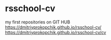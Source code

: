 # rsschool-cv
my first repositories on GIT HUB 
https://dmitriyprokopchik.github.io/rsschool-cv/
https://dmitriyprokopchik.github.io/rsschool-cv/cv
